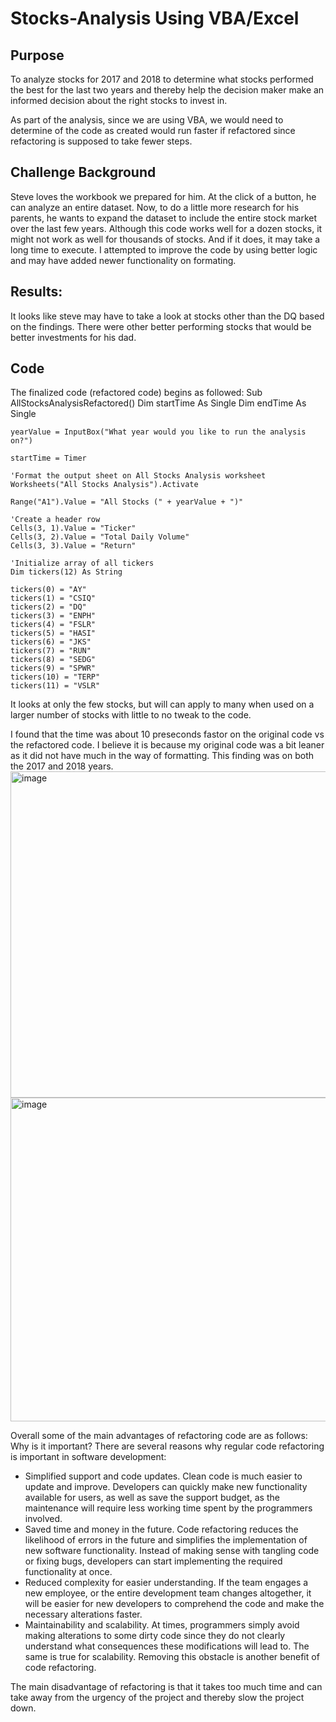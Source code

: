 # Stocks-Analysis Using VBA/Excel
## Purpose
To analyze stocks for  2017 and 2018 to determine what stocks performed the best for the last two years and thereby help the decision maker make an informed decision about the right stocks to invest in. 

As part of the analysis, since we are using VBA, we would need to determine of the code as created would run faster if refactored since refactoring is supposed to take fewer steps.
## Challenge Background
Steve loves the workbook we prepared for him. At the click of a button, he can analyze an entire dataset. Now, to do a little more research for his parents, he wants to expand the dataset to include the entire stock market over the last few years. Although this code works well for a dozen stocks, it might not work as well for thousands of stocks. And if it does, it may take a long time to execute.
I attempted to improve the code by using better logic and may have added newer functionality on formating. 
## Results:
It looks like steve may have to take a look at stocks other than the DQ based on the findings. There were other better performing stocks that would be better investments for his dad.
## Code
The finalized code (refactored code) begins as followed:
Sub AllStocksAnalysisRefactored()
    Dim startTime As Single
    Dim endTime  As Single

    yearValue = InputBox("What year would you like to run the analysis on?")

    startTime = Timer
    
    'Format the output sheet on All Stocks Analysis worksheet
    Worksheets("All Stocks Analysis").Activate
    
    Range("A1").Value = "All Stocks (" + yearValue + ")"
    
    'Create a header row
    Cells(3, 1).Value = "Ticker"
    Cells(3, 2).Value = "Total Daily Volume"
    Cells(3, 3).Value = "Return"

    'Initialize array of all tickers
    Dim tickers(12) As String
    
    tickers(0) = "AY"
    tickers(1) = "CSIQ"
    tickers(2) = "DQ"
    tickers(3) = "ENPH"
    tickers(4) = "FSLR"
    tickers(5) = "HASI"
    tickers(6) = "JKS"
    tickers(7) = "RUN"
    tickers(8) = "SEDG"
    tickers(9) = "SPWR"
    tickers(10) = "TERP"
    tickers(11) = "VSLR"
 
 It looks at only the few stocks, but will can apply to many when used on a larger number of stocks with little to no tweak to the code. 
 
 I found that the time was about 10 preseconds fastor on the original code vs the refactored code. I believe it is because my original code was a bit leaner as it did not have much in the way of formatting. This finding was on both the 2017 and 2018 years. 
 <img width="522" alt="image" src="https://user-images.githubusercontent.com/36766602/149449981-bc0f4063-ef9c-4b76-96a3-b89f2b908e23.png">
 <img width="518" alt="image" src="https://user-images.githubusercontent.com/36766602/149450046-563c8765-7c73-4d69-9b46-5b0dfbd37944.png">
 
 Overall some of the main advantages of refactoring code are as follows:
 Why is it important? There are several reasons why regular code refactoring is important in software development:
- Simplified support and code updates. Clean code is much easier to update and improve. Developers can quickly make new functionality available for users, as well as save the support budget, as the maintenance will require less working time spent by the programmers involved.
- Saved time and money in the future. Code refactoring reduces the likelihood of errors in the future and simplifies the implementation of new software functionality. Instead of making sense with tangling code or fixing bugs, developers can start implementing the required functionality at once.
- Reduced complexity for easier understanding. If the team engages a new employee, or the entire development team changes altogether, it will be easier for new developers to comprehend the code and make the necessary alterations faster.
- Maintainability and scalability. At times, programmers simply avoid making alterations to some dirty code since they do not clearly understand what consequences these modifications will lead to. The same is true for scalability. Removing this obstacle is another benefit of code refactoring.

The main disadvantage of refactoring is that it takes too much time and can take away from the urgency of the project and thereby slow the project down.
 

